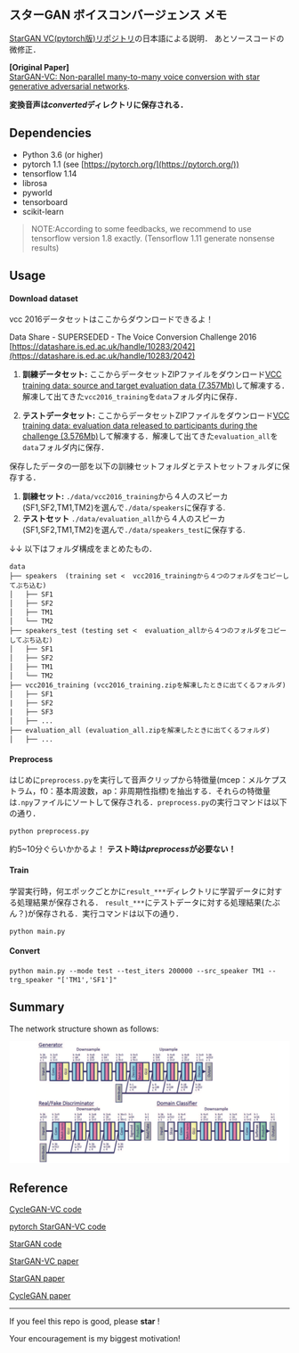 ## スターGAN ボイスコンバージェンス  メモ

[StarGAN VC(pytorch版)リポジトリ](https://github.com/hujinsen/pytorch-StarGAN-VC)の日本語による説明．
あとソースコードの微修正．

**[Original Paper]**  
[StarGAN-VC: Non-parallel many-to-many voice conversion with star generative adversarial networks](https://arxiv.org/abs/1806.02169).

**変換音声は*converted*ディレクトリに保存される．**

## Dependencies

- Python 3.6 (or higher)
- pytorch 1.1 (see [https://pytorch.org/](https://pytorch.org/))
- tensorflow 1.14
- librosa 
- pyworld 
- tensorboard
- scikit-learn

> NOTE:According to some feedbacks, we recommend to use tensorflow version 1.8  exactly. (Tensorflow 1.11 generate nonsense results)

## Usage

#### Download dataset

vcc 2016データセットはここからダウンロードできるよ！

Data Share -  SUPERSEDED - The Voice Conversion Challenge 2016  
[https://datashare.is.ed.ac.uk/handle/10283/2042](https://datashare.is.ed.ac.uk/handle/10283/2042)

1. **訓練データセット:**
  ここからデータセットZIPファイルをダウンロード[VCC training data: source and target evaluation data (7.357Mb)](https://datashare.is.ed.ac.uk/bitstream/handle/10283/2042/evaluation_all.zip?sequence=17&isAllowed=y)して解凍する．解凍して出てきた`vcc2016_training`を`data`フォルダ内に保存．

2. **テストデータセット:**
  ここからデータセットZIPファイルをダウンロード[VCC training data: evaluation data released to participants during the challenge (3.576Mb)](https://datashare.is.ed.ac.uk/bitstream/handle/10283/2042/evaluation_release.zip?sequence=18&isAllowed=y)して解凍する．解凍して出てきた`evaluation_all`を`data`フォルダ内に保存．

保存したデータの一部を以下の訓練セットフォルダとテストセットフォルダに保存する．

1. **訓練セット:** `./data/vcc2016_training`から４人のスピーカ(SF1,SF2,TM1,TM2)を選んで`./data/speakers`に保存する.
2. **テストセット** `./data/evaluation_all`から４人のスピーカ(SF1,SF2,TM1,TM2)を選んで`./data/speakers_test`に保存する.

↓↓ 以下はフォルダ構成をまとめたもの．

```
data
├── speakers  (training set <  vcc2016_trainingから４つのフォルダをコピーしてぶち込む)
│   ├── SF1
│   ├── SF2
│   ├── TM1
│   └── TM2
├── speakers_test (testing set <  evaluation_allから４つのフォルダをコピーしてぶち込む)
│   ├── SF1
│   ├── SF2
│   ├── TM1
│   └── TM2
├── vcc2016_training (vcc2016_training.zipを解凍したときに出てくるフォルダ)
│   ├── SF1
|   ├── SF2
|   ├── SF3
│   ├── ...
├── evaluation_all (evaluation_all.zipを解凍したときに出てくるフォルダ)
│   ├── ...
```



#### Preprocess

はじめに`preprocess.py`を実行して音声クリップから特徴量(mcep：メルケプストラム，f0：基本周波数，ap：非周期性指標)を抽出する．それらの特徴量は`.npy`ファイルにソートして保存される．`preprocess.py`の実行コマンドは以下の通り．

```
python preprocess.py
```

約5~10分ぐらいかかるよ！
**テスト時は*preprocess*が必要ない！**

#### Train

学習実行時，何エポックごとかに`result_***`ディレクトリに学習データに対する処理結果が保存される．
`result_***`にテストデータに対する処理結果(たぶん？)が保存される．実行コマンドは以下の通り．

```
python main.py
```



#### Convert

```
python main.py --mode test --test_iters 200000 --src_speaker TM1 --trg_speaker "['TM1','SF1']"
```



## Summary

The network structure shown as follows:

![Snip20181102_2](./imgs/Snip20181102_2.png)


## Reference

[CycleGAN-VC code](https://github.com/leimao/Voice_Converter_CycleGAN)

[pytorch StarGAN-VC code](https://github.com/hujinsen/pytorch-StarGAN-VC)

[StarGAN code](https://github.com/taki0112/StarGAN-Tensorflow)

[StarGAN-VC paper](https://arxiv.org/abs/1806.02169)

[StarGAN paper](https://arxiv.org/abs/1806.02169)

[CycleGAN paper](https://arxiv.org/abs/1703.10593v4)

---

If you feel this repo is good, please  **star**  ! 

Your encouragement is my biggest motivation!
